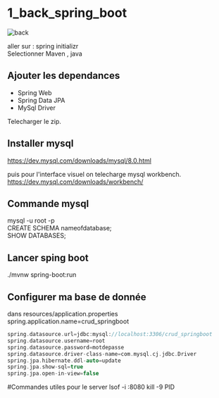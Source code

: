 # 1_back_spring_boot

![back](https://github.com/user-attachments/assets/2a4cb056-4c51-4188-bc23-0da6977202d3)


aller sur : spring initializr <br>
Selectionner Maven , java 

## Ajouter les dependances

- Spring Web
- Spring Data JPA
- MySql Driver

Telecharger le zip. 

## Installer mysql

https://dev.mysql.com/downloads/mysql/8.0.html

puis pour l'interface visuel on telecharge mysql workbench. <br>
https://dev.mysql.com/downloads/workbench/

## Commande mysql

mysql -u root -p <br>
CREATE SCHEMA nameofdatabase; <br>
SHOW DATABASES; <br>


## Lancer sping boot <br>

./mvnw spring-boot:run <br>

## Configurer ma base de donnée

dans resources/application.properties  <br>
spring.application.name=crud_springboot <br>

```c
spring.datasource.url=jdbc:mysql://localhost:3306/crud_springboot
spring.datasource.username=root
spring.datasource.password=motdepasse
spring.datasource.driver-class-name=com.mysql.cj.jdbc.Driver
spring.jpa.hibernate.ddl-auto=update
spring.jpa.show-sql=true
spring.jpa.open-in-view=false
```

#Commandes utiles pour le server 
lsof -i :8080 
kill -9 PID
